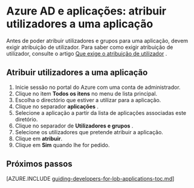 <properties
    pageTitle="Azure AD e aplicações: atribuir utilizadores a uma aplicação | Microsoft Azure"
    description="Como implementar a atribuição de utilizador para aplicações do Azure."
    services="active-directory"
    documentationCenter=""
    authors="femila"
    manager="femila"
    editor=""/>

<tags
    ms.service="active-directory"
    ms.workload="identity"
    ms.tgt_pltfrm="na"
    ms.devlang="na"
    ms.topic="article"
    ms.date="08/15/2015"
    ms.author="inhenk"/>

# <a name="azure-ad-and-applications-assigning-users-to-an-application"></a>Azure AD e aplicações: atribuir utilizadores a uma aplicação
Antes de poder atribuir utilizadores e grupos para uma aplicação, devem exigir atribuição de utilizador.  Para saber como exigir atribuição de utilizador, consulte o artigo [Que exige o atribuição de utilizador](active-directory-applications-guiding-developers-requiring-user-assignment.md) .

## <a name="assigning-users-to-an-application"></a>Atribuir utilizadores a uma aplicação
1. Inicie sessão no portal do Azure com uma conta de administrador.
2. Clique no item **Todos os itens** no menu de lista principal.
3. Escolha o directório que estiver a utilizar para a aplicação.
4. Clique no separador **aplicações** .
5. Selecione a aplicação a partir da lista de aplicações associadas este diretório.
6. Clique no separador de **Utilizadores e grupos** .
8. Selecione os utilizadores que pretende atribuir a aplicação.
9. Clique em **atribuir**.
10. Clique em **Sim** quando lhe for pedido.

## <a name="next-steps"></a>Próximos passos
[AZURE.INCLUDE [guiding-developers-for-lob-applications-toc.md](../../includes/active-directory-applications-guiding-developers-for-lob-applications-toc.md)]
